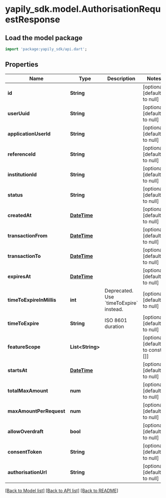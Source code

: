 # yapily_sdk.model.AuthorisationRequestResponse

## Load the model package
```dart
import 'package:yapily_sdk/api.dart';
```

## Properties
Name | Type | Description | Notes
------------ | ------------- | ------------- | -------------
**id** | **String** |  | [optional] [default to null]
**userUuid** | **String** |  | [optional] [default to null]
**applicationUserId** | **String** |  | [optional] [default to null]
**referenceId** | **String** |  | [optional] [default to null]
**institutionId** | **String** |  | [optional] [default to null]
**status** | **String** |  | [optional] [default to null]
**createdAt** | [**DateTime**](DateTime.md) |  | [optional] [default to null]
**transactionFrom** | [**DateTime**](DateTime.md) |  | [optional] [default to null]
**transactionTo** | [**DateTime**](DateTime.md) |  | [optional] [default to null]
**expiresAt** | [**DateTime**](DateTime.md) |  | [optional] [default to null]
**timeToExpireInMillis** | **int** | Deprecated. Use &#x60;timeToExpire&#x60; instead. | [optional] [default to null]
**timeToExpire** | **String** | ISO 8601 duration | [optional] [default to null]
**featureScope** | **List&lt;String&gt;** |  | [optional] [default to const []]
**startsAt** | [**DateTime**](DateTime.md) |  | [optional] [default to null]
**totalMaxAmount** | **num** |  | [optional] [default to null]
**maxAmountPerRequest** | **num** |  | [optional] [default to null]
**allowOverdraft** | **bool** |  | [optional] [default to null]
**consentToken** | **String** |  | [optional] [default to null]
**authorisationUrl** | **String** |  | [optional] [default to null]

[[Back to Model list]](../README.md#documentation-for-models) [[Back to API list]](../README.md#documentation-for-api-endpoints) [[Back to README]](../README.md)


